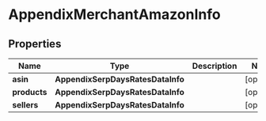 # AppendixMerchantAmazonInfo


## Properties

| Name | Type | Description | Notes |
|------------ | ------------- | ------------- | -------------|
**asin** | **AppendixSerpDaysRatesDataInfo** |  |[optional]|
**products** | **AppendixSerpDaysRatesDataInfo** |  |[optional]|
**sellers** | **AppendixSerpDaysRatesDataInfo** |  |[optional]|